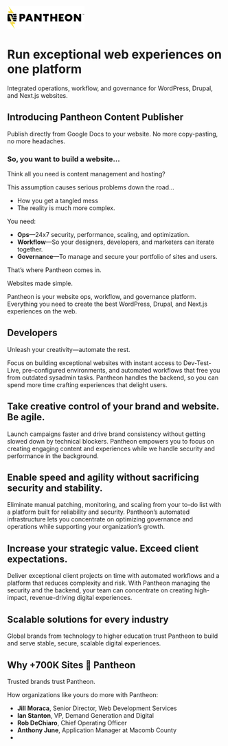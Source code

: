 ![Pantheon Logo](https://github.com/pantheon-opensource/markdown/blob/ac1445285b3f411e30a618762a3f0d4708a6c79b/Pantheon.png)

# Run exceptional web experiences on one platform

Integrated operations, workflow, and governance for WordPress, Drupal, and Next.js websites.

## Introducing Pantheon Content Publisher

Publish directly from Google Docs to your website. No more copy-pasting, no more headaches.

### So, you want to build a website…

Think all you need is content management and hosting?

This assumption causes serious problems down the road…

- How you get a tangled mess
- The reality is much more complex.

You need:
- **Ops**—24x7 security, performance, scaling, and optimization.
- **Workflow**—So your designers, developers, and marketers can iterate together.
- **Governance**—To manage and secure your portfolio of sites and users.

That’s where Pantheon comes in.

Websites made simple.

Pantheon is your website ops, workflow, and governance platform. Everything you need to create the best WordPress, Drupal, and Next.js experiences on the web.

## Developers

Unleash your creativity—automate the rest.

Focus on building exceptional websites with instant access to Dev-Test-Live, pre-configured environments, and automated workflows that free you from outdated sysadmin tasks. Pantheon handles the backend, so you can spend more time crafting experiences that delight users.

## Take creative control of your brand and website. Be agile.

Launch campaigns faster and drive brand consistency without getting slowed down by technical blockers. Pantheon empowers you to focus on creating engaging content and experiences while we handle security and performance in the background.

## Enable speed and agility without sacrificing security and stability.

Eliminate manual patching, monitoring, and scaling from your to-do list with a platform built for reliability and security. Pantheon’s automated infrastructure lets you concentrate on optimizing governance and operations while supporting your organization’s growth.

## Increase your strategic value. Exceed client expectations.

Deliver exceptional client projects on time with automated workflows and a platform that reduces complexity and risk. With Pantheon managing the security and the backend, your team can concentrate on creating high-impact, revenue-driving digital experiences.

## Scalable solutions for every industry

Global brands from technology to higher education trust Pantheon to build and serve stable, secure, scalable digital experiences.

## Why +700K Sites 🖤 Pantheon

Trusted brands trust Pantheon.

How organizations like yours do more with Pantheon:

- **Jill Moraca**, Senior Director, Web Development Services
- **Ian Stanton**, VP, Demand Generation and Digital
- **Rob DeChiaro**, Chief Operating Officer
- **Anthony June**, Application Manager at Macomb County
- 
